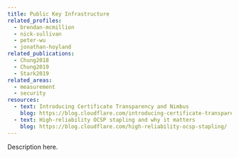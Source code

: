 ```yaml
---
title: Public Key Infrastructure
related_profiles:
  - brendan-mcmillion
  - nick-sullivan
  - peter-wu
  - jonathan-hoyland
related_publications:
  - Chung2018
  - Chung2019
  - Stark2019
related_areas:
  - measurement
  - security
resources:
  - text: Introducing Certificate Transparency and Nimbus
    blog: https://blog.cloudflare.com/introducing-certificate-transparency-and-nimbus/
  - text: High-reliability OCSP stapling and why it matters
    blog: https://blog.cloudflare.com/high-reliability-ocsp-stapling/
---
```


Description here.